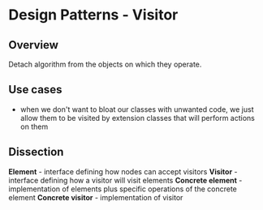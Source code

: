 # Design Patterns - Visitor

## Overview

Detach algorithm from the objects on which they operate.

## Use cases

- when we don't want to bloat our classes with unwanted code, we just
allow them to be visited by extension classes that will perform actions on them

## Dissection
**Element** - interface defining how nodes can accept visitors
**Visitor** - interface defining how a visitor will visit elements
**Concrete element** - implementation of elements plus specific operations of
the concrete element
**Concrete visitor** - implementation of visitor
